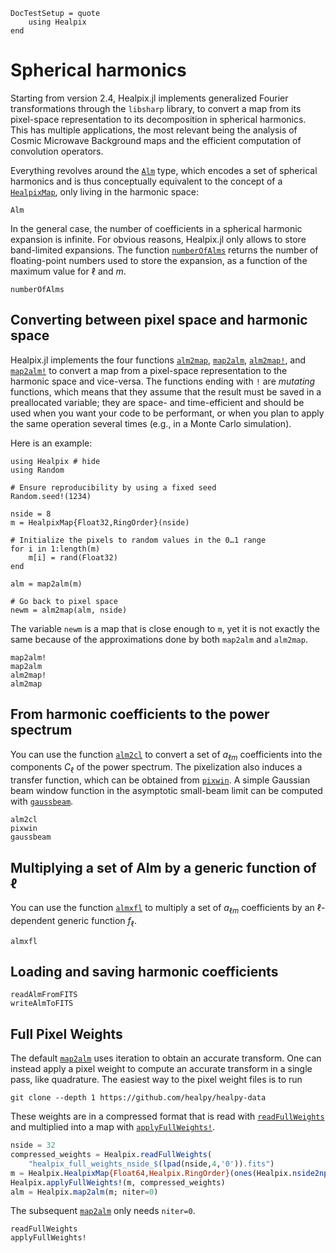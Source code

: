 ```@meta
DocTestSetup = quote
    using Healpix
end
```

# Spherical harmonics

Starting from version 2.4, Healpix.jl implements generalized Fourier
transformations through the `libsharp` library, to convert a map from
its pixel-space representation to its decomposition in spherical
harmonics. This has multiple applications, the most relevant being the
analysis of Cosmic Microwave Background maps and the efficient
computation of convolution operators.

Everything revolves around the [`Alm`](@ref) type, which encodes a set of
spherical harmonics and is thus conceptually equivalent to the concept
of a [`HealpixMap`](@ref), only living in the harmonic space:

```@docs
Alm
```

In the general case, the number of coefficients in a spherical
harmonic expansion is infinite. For obvious reasons, Healpix.jl only
allows to store band-limited expansions. The function
[`numberOfAlms`](@ref) returns the number of floating-point numbers
used to store the expansion, as a function of the maximum value for
$\ell$ and $m$.

```@docs
numberOfAlms
```

## Converting between pixel space and harmonic space

Healpix.jl implements the four functions [`alm2map`](@ref),
[`map2alm`](@ref), [`alm2map!`](@ref), and [`map2alm!`](@ref) to
convert a map from a pixel-space representation to the harmonic space
and vice-versa. The functions ending with `!` are *mutating*
functions, which means that they assume that the result must be saved
in a preallocated variable; they are space- and time-efficient and
should be used when you want your code to be performant, or when you
plan to apply the same operation several times (e.g., in a Monte Carlo
simulation).

Here is an example:

```@example map2alm
using Healpix # hide
using Random

# Ensure reproducibility by using a fixed seed
Random.seed!(1234)

nside = 8
m = HealpixMap{Float32,RingOrder}(nside)

# Initialize the pixels to random values in the 0…1 range
for i in 1:length(m)
    m[i] = rand(Float32)
end

alm = map2alm(m)

# Go back to pixel space
newm = alm2map(alm, nside)
```

The variable `newm` is a map that is close enough to `m`, yet it is
not exactly the same because of the approximations done by both
`map2alm` and `alm2map`.

```@docs
map2alm!
map2alm
alm2map!
alm2map
```

## From harmonic coefficients to the power spectrum

You can use the function [`alm2cl`](@ref) to convert a set of $a_{\ell m}$
coefficients into the components $C_\ell$ of the power spectrum.
The pixelization also induces a transfer function, which can be obtained from
[`pixwin`](@ref). A simple Gaussian beam window function in the asymptotic small-beam
limit can be computed with [`gaussbeam`](@ref).

```@docs
alm2cl
pixwin
gaussbeam
```

## Multiplying a set of Alm by a generic function of $\ell$

You can use the function [`almxfl`](@ref) to multiply a set of $a_{\ell m}$
coefficients by an $\ell$-dependent generic function $f_\ell$.

```@docs
almxfl
```


## Loading and saving harmonic coefficients

```@docs
readAlmFromFITS
writeAlmToFITS
```

## Full Pixel Weights

The default [`map2alm`](@ref) uses iteration to obtain an accurate transform.
One can instead apply a pixel weight to compute an accurate transform in a single
pass, like quadrature. The easiest way to the pixel weight files is to run

```
git clone --depth 1 https://github.com/healpy/healpy-data
```

These weights are in a compressed format that is read with [`readFullWeights`](@ref)
and multiplied into a map with [`applyFullWeights!`](@ref).

```julia
nside = 32
compressed_weights = Healpix.readFullWeights(
    "healpix_full_weights_nside_$(lpad(nside,4,'0')).fits")
m = Healpix.HealpixMap{Float64,Healpix.RingOrder}(ones(Healpix.nside2npix(nside)))
Healpix.applyFullWeights!(m, compressed_weights)
alm = Healpix.map2alm(m; niter=0)
```

The subsequent [`map2alm`](@ref) only needs `niter=0`.

```@docs
readFullWeights
applyFullWeights!
```
